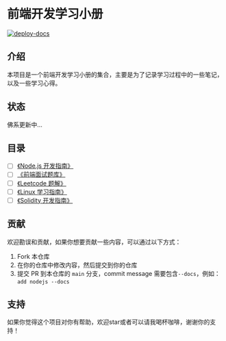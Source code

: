 # 前端开发学习小册

[![deploy-docs](https://github.com/aaronlamz/open-ebook/actions/workflows/deploy-docs.yml/badge.svg)](https://github.com/aaronlamz/open-ebook/actions/workflows/deploy-docs.yml)

## 介绍
本项目是一个前端开发学习小册的集合，主要是为了记录学习过程中的一些笔记，以及一些学习心得。

## 状态
佛系更新中...

## 目录
- [ ] [《Node.js 开发指南》](https://www.ultimate-kernel.fun/open-ebook/nodejs/)
- [ ] [《前端面试题库》](https://www.ultimate-kernel.fun/open-ebook/interview/)
- [ ] [《Leetcode 题解》](https://www.ultimate-kernel.fun/open-ebook/leetcode/)
- [ ] [《Linux 学习指南》](https://www.ultimate-kernel.fun/open-ebook/linux/)
- [ ] [《Solidity 开发指南》](https://www.ultimate-kernel.fun/open-ebook/solidity/)

## 贡献
欢迎勘误和贡献，如果你想要贡献一些内容，可以通过以下方式：
1. Fork 本仓库
2. 在你的仓库中修改内容，然后提交到你的仓库
3. 提交 PR 到本仓库的 `main` 分支，commit message 需要包含`--docs`，例如：`add nodejs --docs`

## 支持
如果你觉得这个项目对你有帮助，欢迎star或者可以请我喝杯咖啡，谢谢你的支持！
